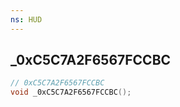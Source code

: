 ```yaml
---
ns: HUD
---
```

## _0xC5C7A2F6567FCCBC

```c
// 0xC5C7A2F6567FCCBC
void _0xC5C7A2F6567FCCBC();
```

